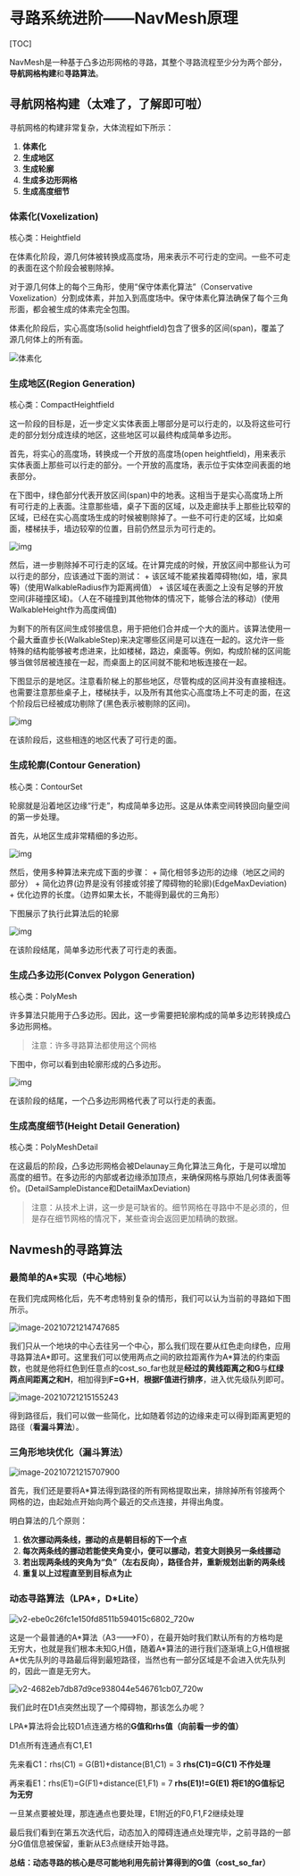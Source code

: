 # 寻路系统进阶——NavMesh原理

[TOC]

NavMesh是一种基于凸多边形网格的寻路，其整个寻路流程至少分为两个部分，**导航网格构建**和**寻路算法**。

## 寻航网格构建（太难了，了解即可啦）

寻航网格的构建非常复杂，大体流程如下所示：

1. **体素化**
2. **生成地区**
3. **生成轮廓**
4. **生成多边形网格**
5. **生成高度细节**

### 体素化(Voxelization)

核心类：Heightfield

在体素化阶段，源几何体被转换成高度场，用来表示不可行走的空间。一些不可走的表面在这个阶段会被剔除掉。

对于源几何体上的每个三角形，使用“保守体素化算法”（Conservative Voxelization）分割成体素，并加入到高度场中。保守体素化算法确保了每个三角形面，都会被生成的体素完全包围。

体素化阶段后，实心高度场(solid heightfield)包含了很多的区间(span)，覆盖了源几何体上的所有面。

![体素化](http://critterai.org/projects/cainav/doc/media/ConservativeVoxelization.jpg)

### 生成地区(Region Generation)

核心类：CompactHeightfield

这一阶段的目标是，近一步定义实体表面上哪部分是可以行走的，以及将这些可行走的部分划分成连续的地区，这些地区可以最终构成简单多边形。

首先，将实心的高度场，转换成一个开放的高度场(open heightfield)，用来表示实体表面上那些可以行走的部分。一个开放的高度场，表示位于实体空间表面的地表部分。

在下图中，绿色部分代表开放区间(span)中的地表。这相当于是实心高度场上所有可行走的上表面。注意那些墙，桌子下面的区域，以及走廊扶手上那些比较窄的区域，已经在实心高度场生成的时候被剔除掉了。一些不可行走的区域，比如桌面，楼梯扶手，墙边较窄的位置，目前仍然显示为可行走的。

![img](http://critterai.org/projects/cainav/doc/media/Stage-OpenHeightfield.jpg)

然后，进一步剔除掉不可行走的区域。在计算完成的时候，开放区间中那些认为可以行走的部分，应该通过下面的测试：
\+ 该区域不能紧挨着障碍物(如，墙，家具等)（使用WalkableRadius作为距离阀值）
\+ 该区域在表面之上没有足够的开放空间(非碰撞区域)。（人在不碰撞到其他物体的情况下，能够合法的移动）(使用WalkableHeight作为高度阀值)

为剩下的所有区间生成邻接信息，用于把他们合并成一个大的面片。该算法使用一个最大垂直步长(WalkableStep)来决定哪些区间是可以连在一起的。这允许一些特殊的结构能够被考虑进来，比如楼梯，路边，桌面等。例如，构成阶梯的区间能够当做邻居被连接在一起，而桌面上的区间就不能和地板连接在一起。

下图显示的是地区。注意看阶梯上的那些地区，尽管构成的区间并没有直接相连。也需要注意那些桌子上，楼梯扶手，以及所有其他实心高度场上不可走的面，在这个阶段后已经被成功剔除了(黑色表示被剔除的区间)。

![img](http://critterai.org/projects/cainav/doc/media/Stage-Regions.gif)

在该阶段后，这些相连的地区代表了可行走的面。

### 生成轮廓(Contour Generation)

核心类：ContourSet

轮廓就是沿着地区边缘“行走”，构成简单多边形。这是从体素空间转换回向量空间的第一步处理。

首先，从地区生成非常精细的多边形。

![img](http://critterai.org/projects/cainav/doc/media/Stage-RawContour.jpg)

然后，使用多种算法来完成下面的步骤：
\+ 简化相邻多边形的边缘（地区之间的部分）
\+ 简化边界(边界是没有邻接或邻接了障碍物的轮廓)(EdgeMaxDeviation)
\+ 优化边界的长度。（边界如果太长，不能得到最优的三角形）

下图展示了执行此算法后的轮廓

![img](http://critterai.org/projects/cainav/doc/media/Stage-SimplifiedContour.jpg)

在该阶段结尾，简单多边形代表了可行走的表面。

### 生成凸多边形(Convex Polygon Generation)

核心类：PolyMesh

许多算法只能用于凸多边形。因此，这一步需要把轮廓构成的简单多边形转换成凸多边形网格。

> 注意：许多寻路算法都使用这个网格

下图中，你可以看到由轮廓形成的凸多边形。

![img](http://critterai.org/projects/cainav/doc/media/Stage-PolyMesh.jpg)

在该阶段的结尾，一个凸多边形网格代表了可以行走的表面。

### 生成高度细节(Height Detail Generation)

核心类：PolyMeshDetail

在这最后的阶段，凸多边形网格会被Delaunay三角化算法三角化，于是可以增加高度的细节。在多边形的内部或者边缘添加顶点，来确保网格与原始几何体表面等价。(DetailSampleDistance和DetailMaxDeviation)

> 注意：从技术上讲，这一步是可缺省的。细节网格在寻路中不是必须的，但是存在细节网格的情况下，某些查询会返回更加精确的数据。



## Navmesh的寻路算法

### 最简单的A*实现（中心地标）

在我们完成网格化后，先不考虑特别复杂的情形，我们可以认为当前的寻路如下图所示。

![image-20210721214747685](image\image-20210721214747685.png)

我们只从一个地块的中心去往另一个中心，那么我们现在要从红色走向绿色，应用寻路算法A\*即可。这里我们可以使用两点之间的欧拉距离作为A*算法的约束函数，也就是他将红色到任意点的cost_so_far也就是**经过的黄线距离之和G**与**红绿两点间距离之和H**，相加得到**F=G+H**，**根据F值进行排序**，进入优先级队列即可。

![image-20210721215155243](image\image-20210721215155243.png)

得到路径后，我们可以做一些简化，比如随着邻边的边缘来走可以得到距离更短的路径（**看漏斗算法**）。

### 三角形地块优化（漏斗算法）

![image-20210721215707900](image\image-20210721215707900.png)

首先，我们还是要将A*算法得到路径的所有网格提取出来，排除掉所有邻接两个网格的边，由起始点开始向两个最近的交点连接，并得出角度。

明白算法的几个原则：

1. **依次挪动两条线，挪动的点是朝目标的下一个点**
2. **每次两条线的挪动若能使夹角变小，便可以挪动，若变大则换另一条线挪动**
3. **若出现两条线的夹角为“负”（左右反向），路径合并，重新规划出新的两条线**
4. **重复以上过程直至到目标点为止**

### 动态寻路算法（LPA\*，D\*Lite）

![v2-ebe0c26fc1e150fd8511b594015c6802_720w](image\v2-ebe0c26fc1e150fd8511b594015c6802_720w.jpg)

这是一个最普通的A\*算法（A3--->F0），在最开始时我们默认所有的方格均是无穷大，也就是我们根本未知G,H值，随着A*算法的进行我们逐渐填上G,H值根据A\*优先队列的寻路最后得到最短路径，当然也有一部分区域是不会进入优先队列的，因此一直是无穷大。

![v2-4682eb7db87d9ce938044e546761cb07_720w](image\v2-4682eb7db87d9ce938044e546761cb07_720w.jpg)

我们此时在D1点突然出现了一个障碍物，那该怎么办呢？

LPA\*算法将会比较D1点连通方格的**G值和rhs值（向前看一步的值）**

D1点所有连通点有C1,E1

先来看C1：rhs(C1) = G(B1)+distance(B1,C1) = 3           **rhs(C1)=G(C1)  不作处理**

再来看E1：rhs(E1)=G(F1)+distance(E1,F1) = 7               **rhs(E1)!=G(E1) 将E1的G值标记为无穷**

一旦某点要被处理，那连通点也要处理，E1附近的F0,F1,F2继续处理

最后我们看到在第五次迭代后，动态加入的障碍连通点处理完毕，之前寻路的一部分G值信息被保留，重新从E3点继续开始寻路。

**总结：动态寻路的核心是尽可能地利用先前计算得到的G值（cost_so_far）**